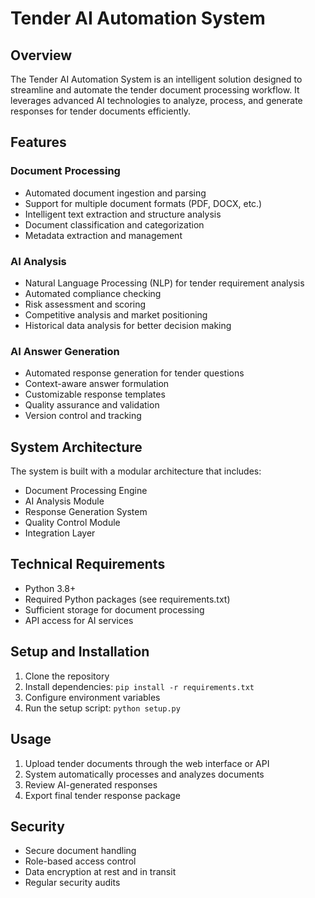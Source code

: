 # Tender AI Automation System

## Overview
The Tender AI Automation System is an intelligent solution designed to streamline and automate the tender document processing workflow. It leverages advanced AI technologies to analyze, process, and generate responses for tender documents efficiently.

## Features

### Document Processing
- Automated document ingestion and parsing
- Support for multiple document formats (PDF, DOCX, etc.)
- Intelligent text extraction and structure analysis
- Document classification and categorization
- Metadata extraction and management

### AI Analysis
- Natural Language Processing (NLP) for tender requirement analysis
- Automated compliance checking
- Risk assessment and scoring
- Competitive analysis and market positioning
- Historical data analysis for better decision making

### AI Answer Generation
- Automated response generation for tender questions
- Context-aware answer formulation
- Customizable response templates
- Quality assurance and validation
- Version control and tracking

## System Architecture
The system is built with a modular architecture that includes:
- Document Processing Engine
- AI Analysis Module
- Response Generation System
- Quality Control Module
- Integration Layer

## Technical Requirements
- Python 3.8+
- Required Python packages (see requirements.txt)
- Sufficient storage for document processing
- API access for AI services

## Setup and Installation
1. Clone the repository
2. Install dependencies: `pip install -r requirements.txt`
3. Configure environment variables
4. Run the setup script: `python setup.py`

## Usage
1. Upload tender documents through the web interface or API
2. System automatically processes and analyzes documents
3. Review AI-generated responses
4. Export final tender response package

## Security
- Secure document handling
- Role-based access control
- Data encryption at rest and in transit
- Regular security audits
